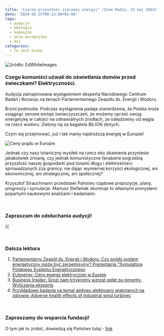 ```yaml
---
title: 'Czarna przyszłośc zielonej energii" (Inne Radio, 25 maj 2024)'
date: '2024-05-25T08:13:00+01:00'
tags:
  - audycje
  - ekologia
  - komunizm
  - unia europejska
  - miś
categories:
  - Co Jest Grane
---
```


![źródło: EdWhiteImages](/uploads/CJG_67_2024_05_25.jpg)

### Czego komuniści użwali do oświetlania domów przed świeczkami? Elektryczności.

Audycja zainspirowana wystąpieniem eksperta Narodowego Centrum Badań i Rozwoju na łamach Parlamentarnego Zespółu ds. Energii i Wodoru. 

Brzmi podniośle. Podczas wystąpienia padaja stwierdzenia, że Polska może osiągnąć zerowe emisje zanieczyszczeń, że możemy oprzeć swoją energetykę w całości na odnawialnych źródłach, że odejdziemy od węgla na rzecz wodoru. Zielony raj za bagatela BILION złotych.

Czym się przejmować, już i tak mamy najdroższą energię w Europie!

![Ceny prądu w Europie](/uploads/CJG_67_2024_05_25-wpis.jpg)

Jednak czy nasz tytaniczny wysiłek na rzecz eko zbawienia przyniesie jakakolwiek zmianę, czy jednak komunistyczne fanaberie pogrzebią przyszłość naszej gospodarki pod tonami długu i elektrośmieci sprowadzanych zza granicy, nie dając wymiernej korzyści ekologicznej, ani ekonomicznej, ani strategicznej, ani społecznej?

Krzysztof Strauchmann przedstawi Państwu rządowe propozycje, plany, progrnozy i symulacje. Mariusz Stefaniak skontruje to własnymi pomysłami popartymi naukowymi analizami i badaniami. 

<br>

### Zapraszam do odsłuchania audycji!

{{<audio src="audio/LONG CJG_67_2024_05_25.mp3" caption="Zapis audycji CJG, publikowanej na łamach Innego Radia Głuchołazy w dniu 25 maja 2024">}}

<br>

### Dalsza lektura

1. [Parlamentarny Zespół ds. Energii i Wodoru: Czy polski system energetyczny może być zeroemisyjny? Prezentacja "Symulatora Polskiego Systemu Energetycznego](https://sejm.gov.pl/Sejm10.nsf/transmisje_arch.xsp#7589E97E4A5F7D3CC1258B0F003B6BA7)
2. [EUenergy: Ceny energii elektrycznej w Euopie](https://euenergy.live/)
3. [Business Insider: Grozi nam trzykrotny wzrost opłat za remonty. Wyliczenia eksperta](https://businessinsider.com.pl/prawo/polakow-na-to-nie-stac-zarzadca-nieruchomosci-wyliczyl-ile-zaplacimy-za-dyrektywe/5m0flyl)
4. [Przykładowe badania na temat wpływu elektrowni wiatrowych na zdrowie: Adverse health effects of industrial wind turbines](https://www.ncbi.nlm.nih.gov/pmc/articles/PMC3653647/)

<br>

### Zapraszamy do wsparcia fundacji!
O tym jak to zrobić, dowiedzą się Państwo tutaj - [link](https://audycje.com.pl/posts/dajmy-sobie-prezent/)